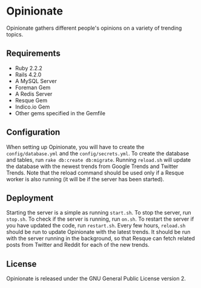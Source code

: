 # Opinionate
Opinionate gathers different people's opinions on a variety of trending topics.

## Requirements
* Ruby 2.2.2
* Rails 4.2.0
* A MySQL Server
* Foreman Gem
* A Redis Server
* Resque Gem
* Indico.io Gem
* Other gems specified in the Gemfile

## Configuration
When setting up Opinionate, you will have to create the `config/database.yml` and the `config/secrets.yml`.
To create the database and tables, run `rake db:create db:migrate`. Running `reload.sh` will update the database with the newest trends from Google Trends and Twitter Trends. Note that the reload command should be used only if a Resque worker is also running (it will be if the server has been started).

## Deployment
Starting the server is a simple as running `start.sh`. To stop the server, run `stop.sh`. To check if the server is running, run `on.sh`. To restart the server if you have updated the code, run `restart.sh`.
Every few hours, `reload.sh` should be run to update Opinionate with the latest trends. It should be run with the server running in the background, so that Resque can fetch related posts from Twitter and Reddit for each of the new trends.

## License
Opinionate is released under the GNU General Public License version 2.
